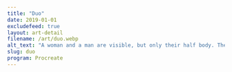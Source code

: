 ```yaml
---
title: "Duo"
date: 2019-01-01
excludefeed: true
layout: art-detail
filename: /art/duo.webp
alt_text: "A woman and a man are visible, but only their half body. The boy is brown haired, and clad in a green shirt. The woman is smiling, with reddish hair and a brighter red shirt."
slug: duo
program: Procreate
---
```

